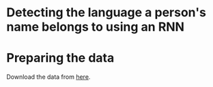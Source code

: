 # Detecting the language a person's name belongs to using an RNN 

# Preparing the data
Download the data from [here](https://download.pytorch.org/tutorial/data.zip).
